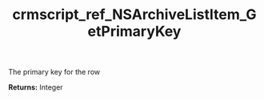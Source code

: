 ﻿---
title: crmscript_ref_NSArchiveListItem_GetPrimaryKey
description: Integer NSArchiveListItem.GetPrimaryKey()
intellisense: NSArchiveListItem.GetPrimaryKey
keywords: NSArchiveListItem, GetPrimaryKey
so.topic: reference
---

The  primary key for the row

**Returns:** Integer


